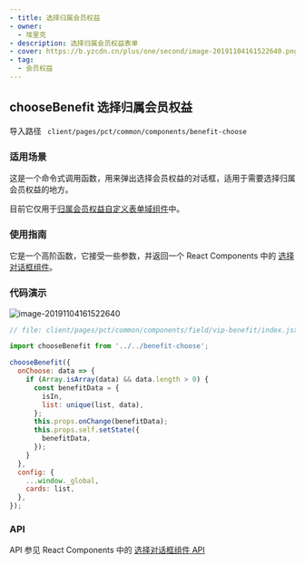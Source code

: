 ```yaml
---
- title: 选择归属会员权益
- owner:
  - 埃里克
- description: 选择归属会员权益表单
- cover: https://b.yzcdn.cn/plus/one/second/image-20191104161522640.png
- tag: 
  - 会员权益
---
```


## chooseBenefit 选择归属会员权益

导入路径 ` client/pages/pct/common/components/benefit-choose`

### 适用场景

这是一个命令式调用函数，用来弹出选择会员权益的对话框，适用于需要选择归属会员权益的地方。

目前它仅用于[归属会员权益自定义表单域组件](../field/vip-benefit)中。

### 使用指南

它是一个高阶函数，它接受一些参数，并返回一个 React Components 中的 [选择对话框组件](http://fedoc.qima-inc.com/react-components/#/choose-dialog)。

### 代码演示

![image-20191104161522640](https://b.yzcdn.cn/plus/one/second/image-20191104161522640.png)



```javascript
// file: client/pages/pct/common/components/field/vip-benefit/index.jsx

import chooseBenefit from '../../benefit-choose';

chooseBenefit({
  onChoose: data => {
    if (Array.isArray(data) && data.length > 0) {
      const benefitData = {
        isIn,
        list: unique(list, data),
      };
      this.props.onChange(benefitData);
      this.props.self.setState({
        benefitData,
      });
    }
  },
  config: {
    ...window._global,
    cards: list,
  },
});
```



### API

API 参见 React Components 中的 [选择对话框组件 API](http://fedoc.qima-inc.com/react-components/#/choose-dialog#api)